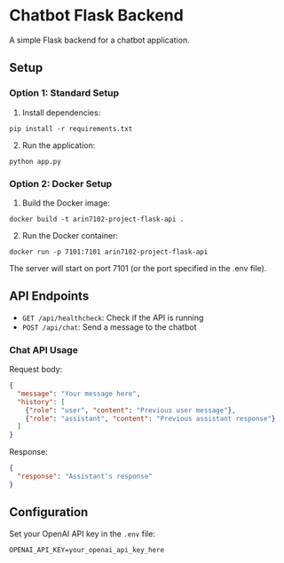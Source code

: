 # Chatbot Flask Backend

A simple Flask backend for a chatbot application.

## Setup

### Option 1: Standard Setup

1. Install dependencies:
```
pip install -r requirements.txt
```

2. Run the application:
```
python app.py
```

### Option 2: Docker Setup

1. Build the Docker image:
```
docker build -t arin7102-project-flask-api .
```

2. Run the Docker container:
```
docker run -p 7101:7101 arin7102-project-flask-api
```

The server will start on port 7101 (or the port specified in the .env file).

## API Endpoints

- `GET /api/healthcheck`: Check if the API is running
- `POST /api/chat`: Send a message to the chatbot

### Chat API Usage

Request body:
```json
{
  "message": "Your message here",
  "history": [
    {"role": "user", "content": "Previous user message"},
    {"role": "assistant", "content": "Previous assistant response"}
  ]
}
```

Response:
```json
{
  "response": "Assistant's response"
}
```

## Configuration

Set your OpenAI API key in the `.env` file:
```
OPENAI_API_KEY=your_openai_api_key_here
``` 